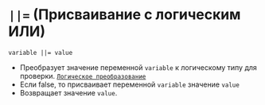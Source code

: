 # `||=` (Присваивание с логическим ИЛИ)

`variable ||= value`

- Преобразует значение переменной `variable` к логическому типу для проверки. [`Логическое преобразование`](<../Теория Общее/Преобразование (логическое).md>)
- Если false, то присваивает переменной `variable` значение `value`
- Возвращает значение `value`.
